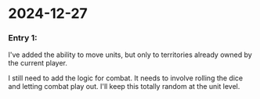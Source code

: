 # 2024-12-27

### Entry 1:

I've added the ability to move units, but only to territories already owned by the current player.

I still need to add the logic for combat. It needs to involve rolling the dice and letting combat play out. I'll keep this totally random at the unit level.
